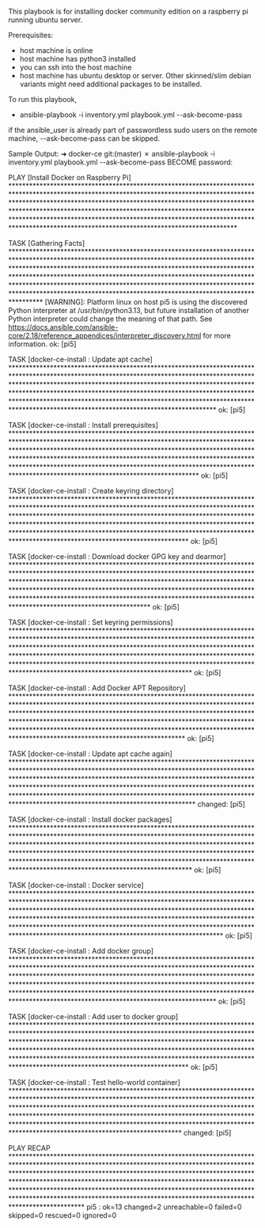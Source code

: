 This playbook is for installing docker community edition on a raspberry pi running ubuntu server.

Prerequisites:
 - host machine is online
 - host machine has python3 installed
 - you can ssh into the host machine
 - host machine has ubuntu desktop or server. Other skinned/slim debian variants might need additional packages to be installed.


To run this playbook,
 - ansible-playbook -i inventory.yml playbook.yml --ask-become-pass

if the ansible_user is already part of passwordless sudo users on the remote machine, --ask-become-pass can be skipped.


Sample Output:
➜  docker-ce git:(master) ✗ ansible-playbook -i inventory.yml playbook.yml --ask-become-pass
BECOME password:

PLAY [Install Docker on Raspberry Pi] *************************************************************************************************************************************************************************************************************************************************************************************************************************************************************************************************************************************

TASK [Gathering Facts] ****************************************************************************************************************************************************************************************************************************************************************************************************************************************************************************************************************************************************
[WARNING]: Platform linux on host pi5 is using the discovered Python interpreter at /usr/bin/python3.13, but future installation of another Python interpreter could change the meaning of that path. See https://docs.ansible.com/ansible-core/2.18/reference_appendices/interpreter_discovery.html for more information.
ok: [pi5]

TASK [docker-ce-install : Update apt cache] *******************************************************************************************************************************************************************************************************************************************************************************************************************************************************************************************************************************
ok: [pi5]

TASK [docker-ce-install : Install prerequisites] **************************************************************************************************************************************************************************************************************************************************************************************************************************************************************************************************************************
ok: [pi5]

TASK [docker-ce-install : Create keyring directory] ***********************************************************************************************************************************************************************************************************************************************************************************************************************************************************************************************************************
ok: [pi5]

TASK [docker-ce-install : Download docker GPG key and dearmor] ************************************************************************************************************************************************************************************************************************************************************************************************************************************************************************************************************
ok: [pi5]

TASK [docker-ce-install : Set keyring permissions] ************************************************************************************************************************************************************************************************************************************************************************************************************************************************************************************************************************
ok: [pi5]

TASK [docker-ce-install : Add Docker APT Repository] **********************************************************************************************************************************************************************************************************************************************************************************************************************************************************************************************************************
ok: [pi5]

TASK [docker-ce-install : Update apt cache again] *************************************************************************************************************************************************************************************************************************************************************************************************************************************************************************************************************************
changed: [pi5]

TASK [docker-ce-install : Install docker packages] ************************************************************************************************************************************************************************************************************************************************************************************************************************************************************************************************************************
ok: [pi5]

TASK [docker-ce-install : Docker service] *********************************************************************************************************************************************************************************************************************************************************************************************************************************************************************************************************************************
ok: [pi5]

TASK [docker-ce-install : Add docker group] *******************************************************************************************************************************************************************************************************************************************************************************************************************************************************************************************************************************
ok: [pi5]

TASK [docker-ce-install : Add user to docker group] ***********************************************************************************************************************************************************************************************************************************************************************************************************************************************************************************************************************
ok: [pi5]

TASK [docker-ce-install : Test hello-world container] *********************************************************************************************************************************************************************************************************************************************************************************************************************************************************************************************************************
changed: [pi5]

PLAY RECAP ****************************************************************************************************************************************************************************************************************************************************************************************************************************************************************************************************************************************************************
pi5                        : ok=13   changed=2    unreachable=0    failed=0    skipped=0    rescued=0    ignored=0   


